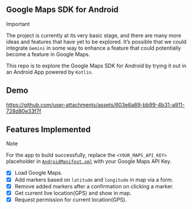 ## Google Maps SDK for Android

> [!Important]
> The project is currently at its very basic stage, and there are many more ideas and features that have yet to be explored. It’s possible that we could integrate `Gemini` in some way to enhance a feature that could potentially become a feature in Google Maps.

This repo is to explore the Google Maps SDK for Android by trying it out in an Android App powered by `Kotlin`.

## Demo

https://github.com/user-attachments/assets/603e6a89-bb99-4b31-a911-728d80e33f7f

## Features Implemented

> [!Note]
> For the app to build successfully, replace the `<YOUR_MAPS_API_KEY>` placeholder in [`AndroidManifest.xml`](https://github.com/Ashrockzzz2003/google_maps_kotlin_android/blob/main/app/src/main/AndroidManifest.xml) with your Google Maps API Key.

- [x] Load Google Maps.
- [x] Add markers based on `latitude` and `longitude` in map via a form.
- [x] Remove added markers after a confirmation on clicking a marker. 
- [x] Get current live location(GPS) and show in map.
- [x] Request permission for current location(GPS).

